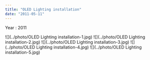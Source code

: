 ```yaml
---
title: "OLED Lighting installation"
date: "2011-05-11"
---
```


Year : 2011

![](../photo/OLED Lighting installation-1.jpg)
![](../photo/OLED Lighting installation-2.jpg)
![](../photo/OLED Lighting installation-3.jpg)
![](../photo/OLED Lighting installation-4.jpg)
![](../photo/OLED Lighting installation-5.jpg)